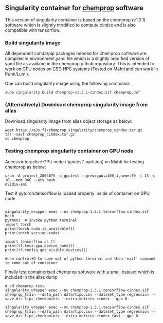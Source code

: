 ## Singularity container for [chemprop](https://github.com/chemprop/chemprop.git)  software
This version of singularity container is based on the chemprop (v1.3.1) software which is slightly modified to compute cindex and is also compatible with tensorflow.

### Build singularity image

All dependent conda/pip packages needed for chemprop software are  compiled in environment.yaml file which is a slightly modified version of yaml file as availabe in the chemprop github repository. This is intended to work on GPU nodes on CSC HPC systems (Tested on Mahti and can work in Puhti/Lumi).

One can build singularity image using the following command:

```
sudo singularity build chemprop-v1.3.1-cindex.sif chemprop.def

```
### (Alternatively) Download chemprop singularity image from allas
Download singularity image from allas object storage as below:
```
wget https://a3s.fi/chemprop_singularity/chemprop_cindex.tar.gz
tar -xavf chemprop_cindex.tar.gz
cd chemprop
```

### Testing chemprop singularity container on GPU node

Access interactive GPU node ('gputest' partition) on Mahti for testing chemprop as below:

```
srun -A project_2004075 -p gputest --gres=gpu:a100:1,nvme:50 -t 15 -c 10 --mem 96G --pty bash
nvidia-smi
```

Test if pytorch/tensorflow is loaded properly inside of container on GPU node

```

singularity_wrapper exec --nv chemprop-1.3.1-tensorflow-cindex.sif bash
python3  # invoke python terminal
import torch
print(torch.cuda.is_available())
print(torch.version.cuda)

import tensorflow as tf
print(tf.test.gpu_device_name())
print(tf.config.get_visible_devices())

#use control+D to come out of python terminal and then 'exit' command to come out of container

```

Finally test containerised chemprop software with a small dataset which is included in the allas dump

```
# cd chemprop_test
singularity_wrapper exec --nv chemprop-1.3.1-tensorflow-cindex.sif chemprop_train --data_path data/lipo.csv --dataset_type regression --save_dir lipo_checkpoints --extra_metrics cindex --gpu 0

singularity_wrapper exec --nv chemprop-1.3.1-tensorflow-cindex.sif chemprop_train --data_path data/lipo.csv --dataset_type regression --save_dir lipo_checkpoints --extra_metrics cindex_fast --gpu 0 

```

